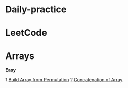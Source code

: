 # Daily-practice


# LeetCode 

# Arrays

**Easy**

1.[Build Array from Permutation](https://github.com/KhafiaAyyub/Daily-practice/blob/main/LeetCode/Easy/1920.%20Build%20Array%20from%20Permutation.java)
2.[Concatenation of Array](https://github.com/KhafiaAyyub/Daily-practice/blob/main/LeetCode/Easy/1929.%20Concatenation%20of%20Array.java)







